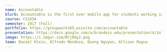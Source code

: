 ```yaml
---
name: Accountable
blurb: Accountable is the first ever mobile app for students working in groups. We help students manage their projects across multiple classes, and the nuances of dividing up tasks and completing them on time. Students who work hard in groups get rewarded for it. Whether that be a more individualized grade from the professor, an endorsement from peers on their Accountable profile page for being good at a certain skill or by taking their Accountability Report to potential employers to land that dream job. We do the organizational work so our students don't have to. Group work just got easier  and the cycle of free riders in the group work world? That's just been put to an end. 
course: CS165A
semester: 2017 (Fall)
portfolio: https://groupwork165.wixsite.com/accountable
presentation: https://docs.google.com/a/brandeis.edu/presentation/d/1nltjU000v9NSdGi_3R7_XKk0yG027CEpL-pzaHQPhoo/edit?usp=sharing
image: https://i.imgur.com/RCj6Ky2.png
team: Daniel Klein, Alfredo Mendoza, Duong Nguyen, Allison Regna 
---
```

